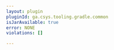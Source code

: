 ```yaml
---
layout: plugin
pluginId: ga.csys.tooling.gradle.common
isJarAvailable: true
error: NONE
violations: []

---
```

